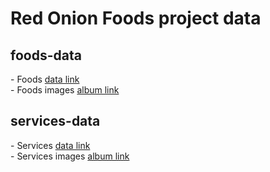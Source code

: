 # Red Onion Foods project data

## foods-data
\- Foods [data link](https://github.com/FazleRabbiRana/dentacure-project-data/blob/main/dental-services-data/dental-services.json)\
\- Foods images [album link](https://ibb.co/album/phxGJt)

## services-data
\- Services [data link](https://github.com/FazleRabbiRana/dentacure-project-data/blob/main/dental-doctors-data/dental-doctors.json)\
\- Services images [album link](https://ibb.co/album/f9Fvqh)